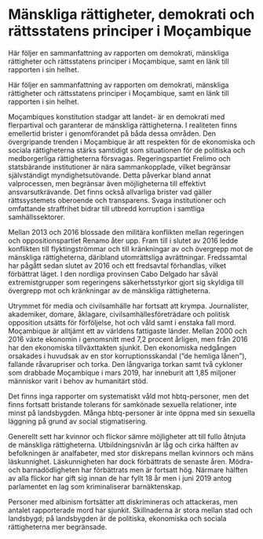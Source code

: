 # Mänskliga rättigheter, demokrati och rättsstatens principer i Moçambique

Här följer en sammanfattning av rapporten om demokrati, mänskliga rättigheter och rättsstatens principer i Moçambique, samt en länk till rapporten i sin helhet.

Här följer en sammanfattning av rapporten om demokrati, mänskliga rättigheter och rättsstatens principer i Moçambique, samt en länk till rapporten i sin helhet.

Moçambiques konstitution stadgar att landet- är en demokrati med flerpartival och garanterar de mänskliga rättigheterna. I realiteten finns emellertid brister i genomförandet på båda dessa områden. Den övergripande trenden i Moçambique är att respekten för de ekonomiska och sociala rättigheterna stärks samtidigt som situationen för de politiska och medborgerliga rättigheterna försvagas. Regeringspartiet Frelimo och statsbärande institutioner är nära sammankopplade, vilket begränsar självständigt myndighetsutövande. Detta påverkar bland annat valprocessen, men begränsar även möjligheterna till effektivt ansvarsutkrävande. Det finns också allvarliga brister vad gäller rättssystemets oberoende och transparens. Svaga institutioner och omfattande straffrihet bidrar till utbredd korruption i samtliga samhällssektorer.

Mellan 2013 och 2016 blossade den militära konflikten mellan regeringen och oppositionspartiet Renamo åter upp. Fram till i slutet av 2016 ledde konflikten till flyktingströmmar och till kränkningar av och övergrepp mot de mänskliga rättigheterna, däribland utomrättsliga avrättningar. Fredssamtal har pågått sedan slutet av 2016 och ett fredsavtal förhandlas, vilket förbättrat läget. I den nordliga provinsen Cabo Delgado har såväl extremistgrupper som regeringens säkerhetsstyrkor gjort sig skyldiga till övergrepp mot och kränkningar av de mänskliga rättigheterna.

Utrymmet för media och civilsamhälle har fortsatt att krympa. Journalister, akademiker, domare, åklagare, civilsamhällesföreträdare och politisk opposition utsätts för förföljelse, hot och våld samt i enstaka fall mord. Moçambique är alltjämt ett av världens fattigaste länder. Mellan 2000 och 2016 växte ekonomin i genomsnitt med 7,2 procent årligen, men från 2016 har den ekonomiska tillväxttakten sjunkit. Den ekonomiska nedgången orsakades i huvudsak av en stor korruptionsskandal (”de hemliga lånen”), fallande råvarupriser och torka. Den långvariga torkan samt två cykloner som drabbade Moçambique i mars 2019, har inneburit att 1,85 miljoner människor varit i behov av humanitärt stöd.

Det finns inga rapporter om systematiskt våld mot hbtq-personer, men det finns fortsatt bristande tolerans för samkönade sexuella relationer, inte minst på landsbygden. Många hbtq-personer är inte öppna med sin sexuella läggning på grund av social stigmatisering.

Generellt sett har kvinnor och flickor sämre möjligheter att till fullo åtnjuta de mänskliga rättigheterna. Utbildningsnivån är låg och cirka hälften av befolkningen är analfabeter, med stor diskrepans mellan kvinnors och mäns läskunnighet. Läskunnigheten har dock förbättrats de senaste åren. Mödra- och barnadödligheten har förbättrats men är fortsatt hög. Närmare hälften av alla flickor har gift sig innan de har fyllt 18 år men i juni 2019 antog parlamentet en lag som kriminaliserar barnäktenskap.

Personer med albinism fortsätter att diskrimineras och attackeras, men antalet rapporterade mord har sjunkit. Skillnaderna är stora mellan stad och landsbygd; på landsbygden är de politiska, ekonomiska och sociala rättigheterna mer begränsade.
